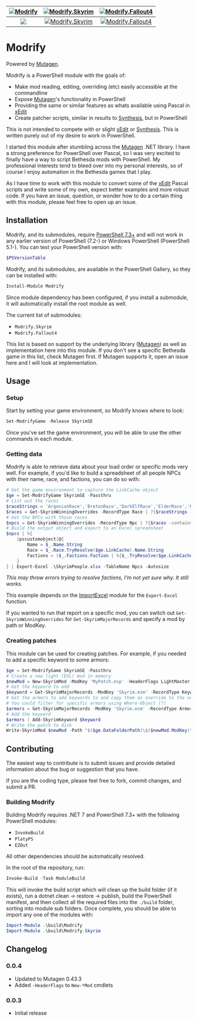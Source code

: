 [![Modrify](https://img.shields.io/powershellgallery/v/Modrify.svg?label=Modrify "Modrify")](https://www.powershellgallery.com/packages/Modrify/) | [![Modrify.Skyrim](https://img.shields.io/powershellgallery/v/Modrify.Skyrim.svg?label=Modrify.Skyrim "Modrify.Skyrim")](https://www.powershellgallery.com/packages/Modrify.Skyrim/) | [![Modrify.Fallout4](https://img.shields.io/powershellgallery/v/Modrify.Fallout4.svg?label=Modrify.Fallout4 "Modrify.Fallout4")](https://www.powershellgallery.com/packages/Modrify.Fallout4/)
:---:|:---:|:---:
|[![](https://img.shields.io/powershellgallery/dt/Modrify.svg)](https://www.powershellgallery.com/packages/Modrify/)|[![Modrify.Skyrim](https://img.shields.io/powershellgallery/dt/Modrify.Skyrim.svg)](https://www.powershellgallery.com/packages/Modrify.Skyrim/)|[![Modrify.Fallout4](https://img.shields.io/powershellgallery/dt/Modrify.Fallout4.svg)](https://www.powershellgallery.com/packages/Modrify.Fallout4/)|

# Modrify

Powered by [Mutagen](https://github.com/Mutagen-Modding/Mutagen).

Modrify is a PowerShell module with the goals of:

- Make mod reading, editing, overriding (etc) easily accessible at the commandline
- Expose [Mutagen](https://github.com/Mutagen-Modding/Mutagen)'s functionality in PowerShell
- Providing the same or similar features as whats available using Pascal in [xEdit](https://github.com/TES5Edit/TES5Edit)
- Create patcher scripts, similar in results to [Synthesis](https://github.com/Mutagen-Modding/Synthesis), but in PowerShell

This is not intended to compete with or slight [xEdit](https://github.com/TES5Edit/TES5Edit) or [Synthesis](https://github.com/Mutagen-Modding/Synthesis). This is written purely out of my desire to work in PowerShell.

I started this module after stumbling across the [Mutagen](https://github.com/Mutagen-Modding/Mutagen) .NET library. I have a strong preference for PowerShell over Pascal, so I was very excited to finally have a way to script Bethesda mods with PowerShell. My professional interests tend to bleed over into my personal interests, so of course I enjoy automation in the Bethesda games that I play.

As I have time to work with this module to convert some of the [xEdit](https://github.com/TES5Edit/TES5Edit) Pascal scripts and write some of my own, expect better examples and more robust code. If you have an issue, question, or wonder how to do a certain thing with this module, please feel free to open up an issue.

## Installation

Modrify, and its submodules, require [PowerShell 7.3+](https://github.com/powershell/powershell/releases) and will not work in any earlier version of PowerShell (7.2-) or Windows PowerShell (PowerShell 5.1-). You can test your PowerShell version with:

```powershell
$PSVersionTable
```

Modrify, and its submodules, are available in the PowerShell Gallery, so they can be installed with:

```powershell
Install-Module Modrify
```

Since module dependency has been configured, if you install a submodule, it will automatically install the root module as well.

The current list of submodules:

- `Modrify.Skyrim`
- `Modrify.Fallout4`

This list is based on support by the underlying library ([Mutagen](https://github.com/Mutagen-Modding/Mutagen)) as well as implementation here into this module. If you don't see a specific Bethesda game in this list, check Mutagen first. If Mutagen supports it, open an issue here and I will look at implementation.

## Usage

### Setup

Start by setting your game environment, so Modrify knows where to look:

```powershell
Set-ModrifyGame -Release SkyrimSE
```

Once you've set the game environment, you will be able to use the other commands in each module.

### Getting data

Modrify is able to retrieve data about your load order or specific mods very well. For example, if you'd like to build a spreadsheet of all people NPCs with their name, race, and factions, you can do so with:

```powershell
# Get the game environment to capture the LinkCache object
$ge = Set-ModrifyGame SkyrimSE -Passthru
# List out the races
$raceStrings = 'ArgonianRace','BretonRace','DarkElfRace','ElderRace','HighElfRace','ImperialRace','KhajiitRace','NordRace','OrcRace','RedguardRace'
$races = Get-SkyrimWinningOverrides -RecordType Race | ?{$raceStrings -contains $_.EditorID}
# Get the NPCs with those races
$npcs = Get-SkyrimWinningOverrides -RecordType Npc | ?{$races -contains $_.Race}
# Build the output object and export to an Excel spreadsheet
$npcs | %{
    [pscustomobject]@{
        Name = $_.Name.String
        Race = $_.Race.TryResolve($ge.LinkCache).Name.String
        Factions = ($_.Factions.Faction | %{$_.TryResolve($ge.LinkCache).EditorID}) -join ', '
    }
} | Export-Excel .\SkyrimPeople.xlsx -TableName Npcs -Autosize
```

_This may throw errors trying to resolve factions, I'm not yet sure why. It still works._

This example depends on the [ImportExcel](https://github.com/dfinke/ImportExcel) module for the `Export-Excel` function.

If you wanted to run that report on a specific mod, you can switch out `Get-SkyrimWinningOverrides` for `Get-SkyrimMajorRecords` and specify a mod by path or ModKey.

### Creating patches

This module can be used for creating patches. For example, if you needed to add a specific keyword to some armors:

```powershell
$ge = Set-ModrifyGame SkyrimSE -Passthru
# Create a new light (ESL) mod in memory
$newMod = New-SkyrimMod -ModKey 'MyPatch.esp' -HeaderFlags LightMaster
# Get the keyword to add
$keyword = Get-SkyrimMajorRecords -ModKey 'Skyrim.esm' -RecordType Keyword | ?{$_.EditorID -eq 'ArmorClothing'}
# Get the armors to add keywords to and copy them as override to the new mod
# You could filter for specific armors using Where-Object (?)
$armors = Get-SkyrimMajorRecords -ModKey 'Skyrim.esm' -RecordType Armor | Copy-SkyrimRecordAsOverride -Mod $newmod
# Add the keyword
$armors | Add-SkyrimKeyword $keyword
# Write the patch to disk
Write-SkyrimMod $newMod -Path "$($ge.DataFolderPath)\$($newMod.ModKey)"
```

## Contributing

The easiest way to contribute is to submit issues and provide detailed information about the bug or suggestion that you have.

If you are the coding type, please feel free to fork, commit changes, and submit a PR.

### Building Modrify

Building Modrify requires .NET 7 and PowerShell 7.3+ with the following PowerShell modules:

- `InvokeBuild`
- `PlatyPS`
- `EZOut`

All other dependencies should be automatically resolved.

In the root of the repository, run:

```powershell
Invoke-Build -Task ModuleBuild
```

This will invoke the build script which will clean up the build folder (if it exists), run a dotnet clean -> restore -> publish, build the PowerShell manifest, and then collect all the required files into the `./build` folder, sorting into module sub folders. Once complete, you should be able to import any one of the modules with:

```powershell
Import-Module .\build\Modrify
Import-Module .\build\Modrify.Skyrim
```

## Changelog

### 0.0.4

- Updated to Mutagen 0.43.3
- Added `-HeaderFlags` to `New-*Mod` cmdlets

### 0.0.3

- Initial release